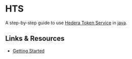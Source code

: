 # HTS

A step-by-step guide to use [Hedera Token Service](https://hedera.com/token-service) in [java](https://dev.java/).

## Links & Resources
- [Getting Started](https://docs.hedera.com/hedera/getting-started/introduction)

